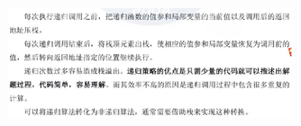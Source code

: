 


![输入图片说明](/imgs/2025-08-20/gI3eaP1vUUMoauCQ.png)
<!--stackedit_data:
eyJoaXN0b3J5IjpbLTg1NDQyODc2Nl19
-->